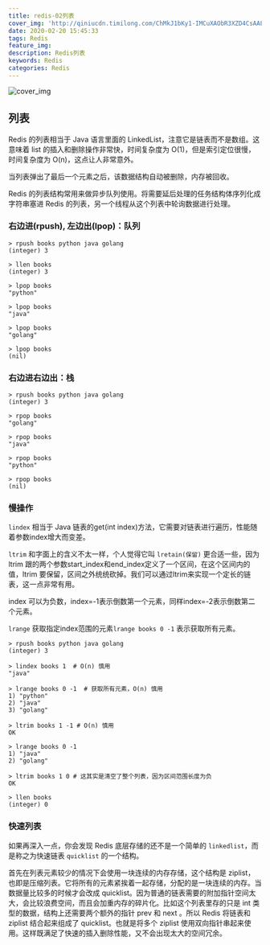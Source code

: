 ```yaml
---
title: redis-02列表
cover_img: 'http://qiniucdn.timilong.com/ChMkJ1bKy1-IMCuXAObR3XZD4CsAALIqAB4C8cA5tH1028.jpg'
date: 2020-02-20 15:45:33
tags: Redis
feature_img:
description: Redis列表
keywords: Redis
categories: Redis
---
```


![cover_img](http://qiniucdn.timilong.com/ChMkJ1bKy1-IMCuXAObR3XZD4CsAALIqAB4C8cA5tH1028.jpg)


## 列表

Redis 的列表相当于 Java 语言里面的 LinkedList，注意它是链表而不是数组。这意味着 list 的插入和删除操作非常快，时间复杂度为 O(1)，但是索引定位很慢，时间复杂度为 O(n)，这点让人非常意外。

当列表弹出了最后一个元素之后，该数据结构自动被删除，内存被回收。

Redis 的列表结构常用来做异步队列使用。将需要延后处理的任务结构体序列化成字符串塞进 Redis 的列表，另一个线程从这个列表中轮询数据进行处理。

### 右边进(rpush), 左边出(lpop)：队列
```
> rpush books python java golang
(integer) 3

> llen books
(integer) 3

> lpop books
"python"

> lpop books
"java"

> lpop books
"golang"

> lpop books
(nil)
```

### 右边进右边出：栈
```
> rpush books python java golang
(integer) 3

> rpop books
"golang"

> rpop books
"java"

> rpop books
"python"

> rpop books
(nil)
```

### 慢操作

`lindex` 相当于 Java 链表的get(int index)方法，它需要对链表进行遍历，性能随着参数index增大而变差。

`ltrim` 和字面上的含义不太一样，个人觉得它叫 `lretain(保留)` 更合适一些，因为 ltrim 跟的两个参数start_index和end_index定义了一个区间，在这个区间内的值，ltrim 要保留，区间之外统统砍掉。我们可以通过ltrim来实现一个定长的链表，这一点非常有用。

index 可以为负数，index=-1表示倒数第一个元素，同样index=-2表示倒数第二个元素。

`lrange` 获取指定index范围的元素`lrange books 0 -1` 表示获取所有元素。

```
> rpush books python java golang
(integer) 3

> lindex books 1  # O(n) 慎用
"java"

> lrange books 0 -1  # 获取所有元素，O(n) 慎用
1) "python"
2) "java"
3) "golang"

> ltrim books 1 -1 # O(n) 慎用
OK

> lrange books 0 -1
1) "java"
2) "golang"

> ltrim books 1 0 # 这其实是清空了整个列表，因为区间范围长度为负
OK

> llen books
(integer) 0
```

### 快速列表

如果再深入一点，你会发现 Redis 底层存储的还不是一个简单的 `linkedlist`，而是称之为快速链表 `quicklist` 的一个结构。

首先在列表元素较少的情况下会使用一块连续的内存存储，这个结构是 ziplist，也即是压缩列表。它将所有的元素紧挨着一起存储，分配的是一块连续的内存。当数据量比较多的时候才会改成 quicklist。因为普通的链表需要的附加指针空间太大，会比较浪费空间，而且会加重内存的碎片化。比如这个列表里存的只是 int 类型的数据，结构上还需要两个额外的指针 prev 和 next 。所以 Redis 将链表和 ziplist 结合起来组成了 quicklist。也就是将多个 ziplist 使用双向指针串起来使用。这样既满足了快速的插入删除性能，又不会出现太大的空间冗余。

